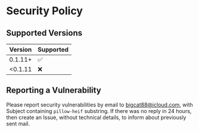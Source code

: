 # Security Policy

## Supported Versions


| Version | Supported          |
|---------| ------------------ |
| 0.1.11+ | :white_check_mark: |
| <0.1.11 | :x:                |


## Reporting a Vulnerability

Please report security vulnerabilities by email to bigcat88@icloud.com, with Subject containing `pillow-heif` substring.
If there was no reply in 24 hours, then create an Issue, without technical details, to inform about previously sent mail.
